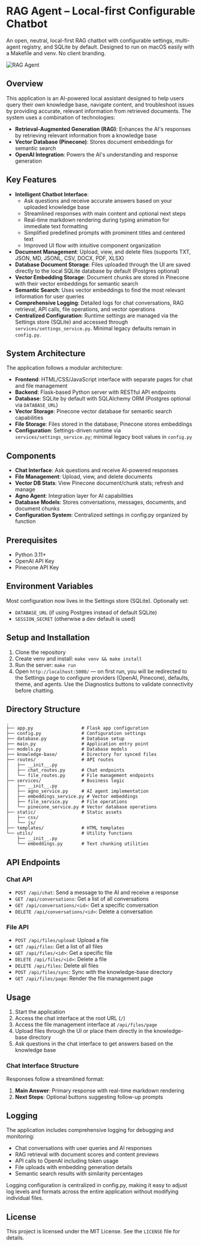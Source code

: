 # RAG Agent – Local-first Configurable Chatbot

An open, neutral, local-first RAG chatbot with configurable settings, multi-agent registry, and SQLite by default. Designed to run on macOS easily with a Makefile and venv. No client branding.

![RAG Agent](generated-icon.png)

## Overview

This application is an AI-powered local assistant designed to help users query their own knowledge base, navigate content, and troubleshoot issues by providing accurate, relevant information from retrieved documents. The system uses a combination of technologies:

- **Retrieval-Augmented Generation (RAG)**: Enhances the AI's responses by retrieving relevant information from a knowledge base
- **Vector Database (Pinecone)**: Stores document embeddings for semantic search
- **OpenAI Integration**: Powers the AI's understanding and response generation
  

## Key Features

- **Intelligent Chatbot Interface**: 
  - Ask questions and receive accurate answers based on your uploaded knowledge base
  - Streamlined responses with main content and optional next steps
  - Real-time markdown rendering during typing animation for immediate text formatting
  - Simplified predefined prompts with prominent titles and centered text
  - Improved UI flow with intuitive component organization
- **Document Management**: Upload, view, and delete files (supports TXT, JSON, MD, JSONL, CSV, DOCX, PDF, XLSX)
- **Database Document Storage**: Files uploaded through the UI are saved directly to the local SQLite database by default (Postgres optional)
- **Vector Embedding Storage**: Document chunks are stored in Pinecone with their vector embeddings for semantic search
- **Semantic Search**: Uses vector embeddings to find the most relevant information for user queries
- **Comprehensive Logging**: Detailed logs for chat conversations, RAG retrieval, API calls, file operations, and vector operations
- **Centralized Configuration**: Runtime settings are managed via the Settings store (SQLite) and accessed through `services/settings_service.py`. Minimal legacy defaults remain in `config.py`.

## System Architecture

The application follows a modular architecture:

- **Frontend**: HTML/CSS/JavaScript interface with separate pages for chat and file management
- **Backend**: Flask-based Python server with RESTful API endpoints
- **Database**: SQLite by default with SQLAlchemy ORM (Postgres optional via `DATABASE_URL`)
- **Vector Storage**: Pinecone vector database for semantic search capabilities
- **File Storage**: Files stored in the database; Pinecone stores embeddings
- **Configuration**: Settings-driven runtime via `services/settings_service.py`; minimal legacy boot values in `config.py`

## Components

- **Chat Interface**: Ask questions and receive AI-powered responses
- **File Management**: Upload, view, and delete documents
- **Vector DB Stats**: View Pinecone document/chunk stats; refresh and manage
- **Agno Agent**: Integration layer for AI capabilities
- **Database Models**: Stores conversations, messages, documents, and document chunks
- **Configuration System**: Centralized settings in config.py organized by function

## Prerequisites

- Python 3.11+
- OpenAI API Key
- Pinecone API Key

## Environment Variables

Most configuration now lives in the Settings store (SQLite). Optionally set:

- `DATABASE_URL` (if using Postgres instead of default SQLite)
- `SESSION_SECRET` (otherwise a dev default is used)

## Setup and Installation

1. Clone the repository
2. Create venv and install: `make venv && make install`
3. Run the server: `make run`
4. Open `http://localhost:5000/` — on first run, you will be redirected to the Settings page to configure providers (OpenAI, Pinecone), defaults, theme, and agents. Use the Diagnostics buttons to validate connectivity before chatting.

## Directory Structure

```
.
├── app.py                  # Flask app configuration
├── config.py               # Configuration settings
├── database.py             # Database setup
├── main.py                 # Application entry point
├── models.py               # Database models
├── knowledge-base/         # Directory for synced files
├── routes/                 # API routes
│   ├── __init__.py
│   ├── chat_routes.py      # Chat endpoints
│   └── file_routes.py      # File management endpoints
├── services/               # Business logic
│   ├── __init__.py
│   ├── agno_service.py     # AI agent implementation
│   ├── embeddings_service.py # Vector embeddings
│   ├── file_service.py     # File operations
│   └── pinecone_service.py # Vector database operations
├── static/                 # Static assets
│   ├── css/
│   └── js/
├── templates/              # HTML templates
└── utils/                  # Utility functions
    ├── __init__.py
    └── embeddings.py       # Text chunking utilities
```

## API Endpoints

### Chat API

- `POST /api/chat`: Send a message to the AI and receive a response
- `GET /api/conversations`: Get a list of all conversations
- `GET /api/conversations/<id>`: Get a specific conversation
- `DELETE /api/conversations/<id>`: Delete a conversation

### File API

- `POST /api/files/upload`: Upload a file
- `GET /api/files`: Get a list of all files
- `GET /api/files/<id>`: Get a specific file
- `DELETE /api/files/<id>`: Delete a file
- `DELETE /api/files`: Delete all files
- `POST /api/files/sync`: Sync with the knowledge-base directory
- `GET /api/files/page`: Render the file management page

## Usage

1. Start the application
2. Access the chat interface at the root URL (`/`)
3. Access the file management interface at `/api/files/page`
4. Upload files through the UI or place them directly in the knowledge-base directory
5. Ask questions in the chat interface to get answers based on the knowledge base

### Chat Interface Structure

Responses follow a streamlined format:

1. **Main Answer**: Primary response with real-time markdown rendering
2. **Next Steps**: Optional buttons suggesting follow-up prompts

## Logging

The application includes comprehensive logging for debugging and monitoring:
- Chat conversations with user queries and AI responses
- RAG retrieval with document scores and content previews
- API calls to OpenAI including token usage
- File uploads with embedding generation details
- Semantic search results with similarity percentages

Logging configuration is centralized in config.py, making it easy to adjust log levels and formats across the entire application without modifying individual files.

## License

This project is licensed under the MIT License. See the `LICENSE` file for details.